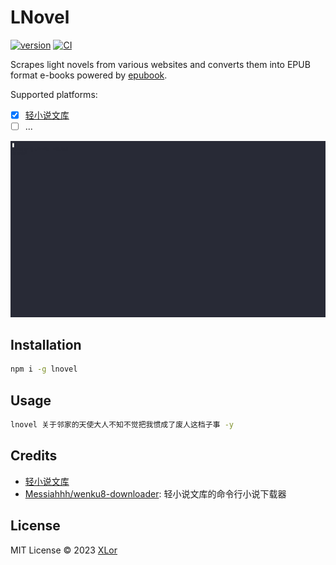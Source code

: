 # LNovel

[![version](https://img.shields.io/npm/v/lnovel?color=rgb%2850%2C203%2C86%29&label=lnovel)](https://www.npmjs.com/package/lnovel) [![CI](https://github.com/yjl9903/lnovel/actions/workflows/ci.yml/badge.svg)](https://github.com/yjl9903/lnovel/actions/workflows/ci.yml)

Scrapes light novels from various websites and converts them into EPUB format e-books powered by [epubook](https://github.com/yjl9903/epubook).

Supported platforms:

+ [x] [轻小说文库](https://www.wenku8.net/)
+ [ ] ...

![demo](./assets/demo.gif)

## Installation

```bash
npm i -g lnovel
```

## Usage

```bash
lnovel 关于邻家的天使大人不知不觉把我惯成了废人这档子事 -y
```

## Credits

+ [轻小说文库](https://www.wenku8.net/)
+ [Messiahhh/wenku8-downloader](https://github.com/Messiahhh/wenku8-downloader): 轻小说文库的命令行小说下载器

## License

MIT License © 2023 [XLor](https://github.com/yjl9903)

